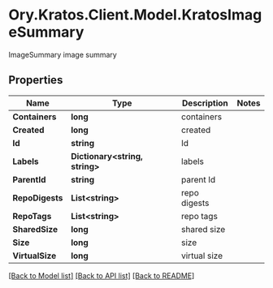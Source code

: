 # Ory.Kratos.Client.Model.KratosImageSummary
ImageSummary image summary

## Properties

Name | Type | Description | Notes
------------ | ------------- | ------------- | -------------
**Containers** | **long** | containers | 
**Created** | **long** | created | 
**Id** | **string** | Id | 
**Labels** | **Dictionary&lt;string, string&gt;** | labels | 
**ParentId** | **string** | parent Id | 
**RepoDigests** | **List&lt;string&gt;** | repo digests | 
**RepoTags** | **List&lt;string&gt;** | repo tags | 
**SharedSize** | **long** | shared size | 
**Size** | **long** | size | 
**VirtualSize** | **long** | virtual size | 

[[Back to Model list]](../README.md#documentation-for-models) [[Back to API list]](../README.md#documentation-for-api-endpoints) [[Back to README]](../README.md)

